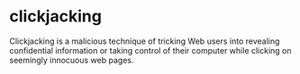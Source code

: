# clickjacking

Clickjacking is a malicious technique of tricking Web users into revealing confidential information or taking control of their computer while clicking on seemingly innocuous web pages.
